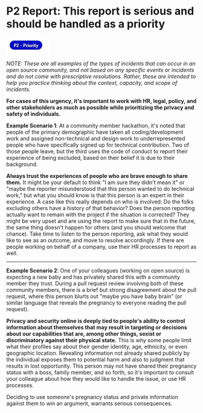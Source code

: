# P2 Report: This report is serious and should be handled as a priority

![p2](../images/p2.jpeg)

*NOTE: These are all examples of the types of incidents that can occur in an open source community, and not based on any specific events or incidents and do not come with prescriptive resolutions. Rather, these are intended to help you practice thinking about the context, capacity, and scope of incidents.*

**For cases of this urgency, it's important to work with HR, legal, policy, and other stakeholders as much as possible while prioritizing the privacy and safety of individuals.**

**Example Scenario 1**: At a community member hackathon, it's noted that people of the primary demographic have taken all coding/development work and assigned non-technical and design work to underrepresented people who have specifically signed up for technical contribution. Two of those people leave, but the third uses the code of conduct to report their experience of being excluded, based on their belief it is due to their background. 

**Always trust the experiences of people who are brave enough to share them.** It might be your default to think "I am sure they didn't mean it" or "maybe the reporter misunderstood that this person wanted to do technical work," but what you should know is that this person is an expert in their experience. A case like this really depends on who is involved: Do the folks excluding others have a history of that behavior? Does the person reporting actually want to remain with the project if the situation is corrected? They might be very upset and are using the report to make sure that in the future, the same thing doesn't happen for others (and you should welcome that chance). Take time to listen to the person reporting, ask what they would like to see as an outcome, and move to resolve accordingly. If there are people working on behalf of a company, use their HR processes to report as well. 

---

**Example Scenario 2**: One of your colleagues (working on open source) is expecting a new baby and has privately shared this with a community member they trust. During a pull request review involving both of these community members, there is a brief but strong disagreement about the pull request, where this person blurts out "maybe you have baby brain" (or similar language that reveals the pregnancy to everyone reading the pull request).

**Privacy and security online is deeply tied to people's ability to control information about themselves that may result in targeting or decisions about our capabilities that are, among other things, sexist or discriminatory against their physical state.** This is why some people limit what their profiles say about their gender identity, age, ethnicity, or even geographic location. Revealing information not already shared publicly by the individual exposes them to potential harm and also to judgment that results in lost opportunity. This person may not have shared their pregnancy status with a boss, family member, and so forth, so it's important to consult your colleague about how they would like to handle the issue, or use HR processes. 

Deciding to use someone's pregnancy status and private information against them to win an argument, warrants serious consequences. 

